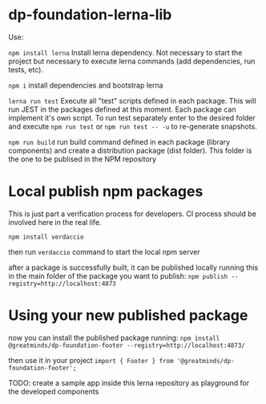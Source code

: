 # dp-foundation-lerna-lib

Use:

`npm install lerna`
Install lerna dependency. Not necessary to start the project but necessary to execute lerna commands (add dependencies, run tests, etc).

`npm i`
install dependencies and bootstrap lerna

`lerna run test`
Execute all "test" scripts defined in each package. This will run JEST in the packages defined at this moment. Each package 
can implement it's own script. To run test separately enter to the desired folder and execute `npm run test` or `npm run test -- -u` to re-generate snapshots.

`npm run build`
run build command defined in each package (library components) and create a distribution package (dist folder). This folder is 
the one to be publised in the NPM repository


# Local publish npm packages

This is just part a verification process for developers. CI process should be involved here in the real life.

`npm install verdaccio`

then run `verdaccio` command to start the local npm server

after a package is successfully built, it can be published locally running this in the main folder of the package you want to publish:
`npm publish --registry=http://localhost:4873`

# Using your new published package

now you can install the published package running:
`npm install @greatminds/dp-foundation-footer --registry=http://localhost:4873/`

then use it in your project
`import { Footer } from '@greatminds/dp-foundation-footer';`

TODO: create a sample app inside this lerna repository as playground for the developed components
